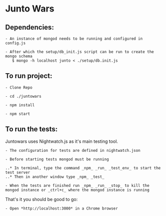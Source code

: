# Junto Wars

## Dependencies:

    - An instance of mongod needs to be running and configured in config.js
    
    - After which the setup/db_init.js script can be run to create the mongo schema
       $ mongo -h localhost junto < ./setup/db.init.js

## To run project:

    - Clone Repo
	
    - cd ./juntowars
	
    - npm install
	
    - npm start
    
## To run the tests:

 Juntowars uses Nightwatch.js as it's main testing tool.
    
    - The configuration for tests are defined in nightwatch.json
    
    - Before starting tests mongod must be running
    
    ..* In terminal, type the command _npm_ _run_ _test_env_ to start the test server
    ..* Then in another window type _npm_ _test_ 
  
    - When the tests are finished run _npm_ _run_ _stop_ to kill the mongod instance or _ctrl+c_ where the mongod instance is running

That's it you should be good to go:
    
    - Open *http://localhost:3000* in a Chrome browser